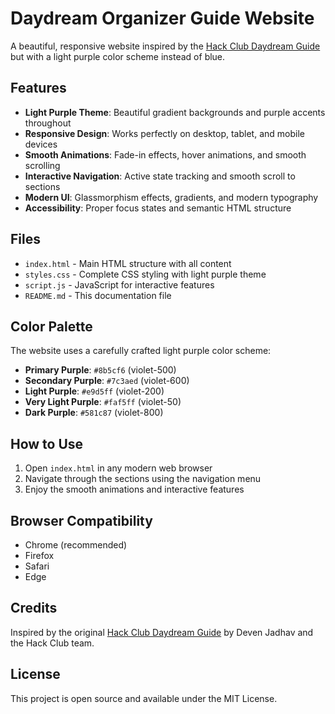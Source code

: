 # Daydream Organizer Guide Website

A beautiful, responsive website inspired by the [Hack Club Daydream Guide](http://hack.club/daydream-guide) but with a light purple color scheme instead of blue.

## Features

- **Light Purple Theme**: Beautiful gradient backgrounds and purple accents throughout
- **Responsive Design**: Works perfectly on desktop, tablet, and mobile devices
- **Smooth Animations**: Fade-in effects, hover animations, and smooth scrolling
- **Interactive Navigation**: Active state tracking and smooth scroll to sections
- **Modern UI**: Glassmorphism effects, gradients, and modern typography
- **Accessibility**: Proper focus states and semantic HTML structure

## Files

- `index.html` - Main HTML structure with all content
- `styles.css` - Complete CSS styling with light purple theme
- `script.js` - JavaScript for interactive features
- `README.md` - This documentation file

## Color Palette

The website uses a carefully crafted light purple color scheme:

- **Primary Purple**: `#8b5cf6` (violet-500)
- **Secondary Purple**: `#7c3aed` (violet-600)
- **Light Purple**: `#e9d5ff` (violet-200)
- **Very Light Purple**: `#faf5ff` (violet-50)
- **Dark Purple**: `#581c87` (violet-800)

## How to Use

1. Open `index.html` in any modern web browser
2. Navigate through the sections using the navigation menu
3. Enjoy the smooth animations and interactive features

## Browser Compatibility

- Chrome (recommended)
- Firefox
- Safari
- Edge

## Credits

Inspired by the original [Hack Club Daydream Guide](http://hack.club/daydream-guide) by Deven Jadhav and the Hack Club team.

## License

This project is open source and available under the MIT License. 